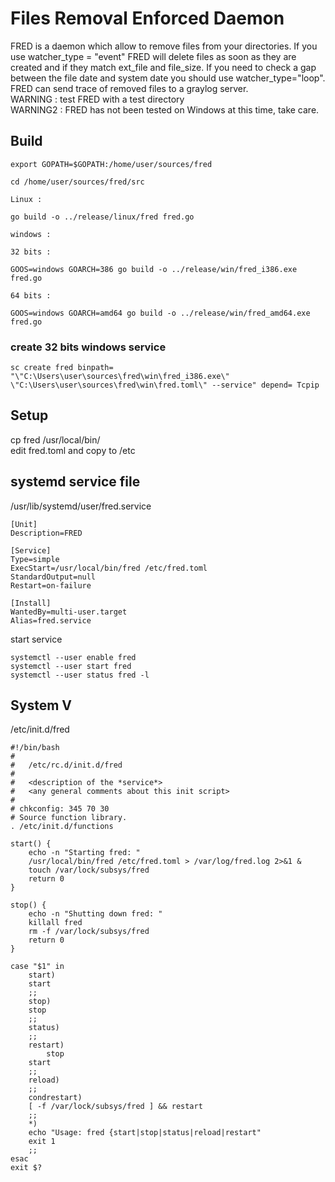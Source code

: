 # Files Removal Enforced Daemon

FRED is a daemon which allow to remove files from your directories. If you use watcher_type = "event" FRED will delete files as soon as they are created and if they match ext_file and file_size. If you need to check a gap between the file date and system date you should use watcher_type="loop".  
FRED can send trace of removed files to a graylog server.  
WARNING : test FRED with a test directory  
WARNING2 : FRED has not been tested on Windows at this time, take care.


## Build

	export GOPATH=$GOPATH:/home/user/sources/fred
	
	cd /home/user/sources/fred/src
	
	Linux :

	go build -o ../release/linux/fred fred.go

	windows :

	32 bits :

	GOOS=windows GOARCH=386 go build -o ../release/win/fred_i386.exe fred.go

	64 bits :

	GOOS=windows GOARCH=amd64 go build -o ../release/win/fred_amd64.exe fred.go

### create 32 bits windows service

	sc create fred binpath= "\"C:\Users\user\sources\fred\win\fred_i386.exe\" \"C:\Users\user\sources\fred\win\fred.toml\" --service" depend= Tcpip


## Setup

cp fred /usr/local/bin/  
edit fred.toml and copy to /etc


## systemd service file

/usr/lib/systemd/user/fred.service

	[Unit]
	Description=FRED
	
	[Service]
	Type=simple
	ExecStart=/usr/local/bin/fred /etc/fred.toml
	StandardOutput=null
	Restart=on-failure
	
	[Install]
	WantedBy=multi-user.target
	Alias=fred.service

start service

	systemctl --user enable fred
	systemctl --user start fred 
	systemctl --user status fred -l 

## System V

/etc/init.d/fred 

	#!/bin/bash
	#
	#	/etc/rc.d/init.d/fred
	#
	#	<description of the *service*>
	#	<any general comments about this init script>
	#
	# chkconfig: 345 70 30
	# Source function library.
	. /etc/init.d/functions

	start() {
		echo -n "Starting fred: "
		/usr/local/bin/fred /etc/fred.toml > /var/log/fred.log 2>&1 &
		touch /var/lock/subsys/fred
		return 0
	}	

	stop() {
		echo -n "Shutting down fred: "
		killall fred
		rm -f /var/lock/subsys/fred
		return 0
	}

	case "$1" in
	    start)
		start
		;;
	    stop)
		stop
		;;
	    status)
		;;
	    restart)
	    	stop
		start
		;;
	    reload)
		;;
	    condrestart)
		[ -f /var/lock/subsys/fred ] && restart
		;;
	    *)
		echo "Usage: fred {start|stop|status|reload|restart"
		exit 1
		;;
	esac
	exit $?

